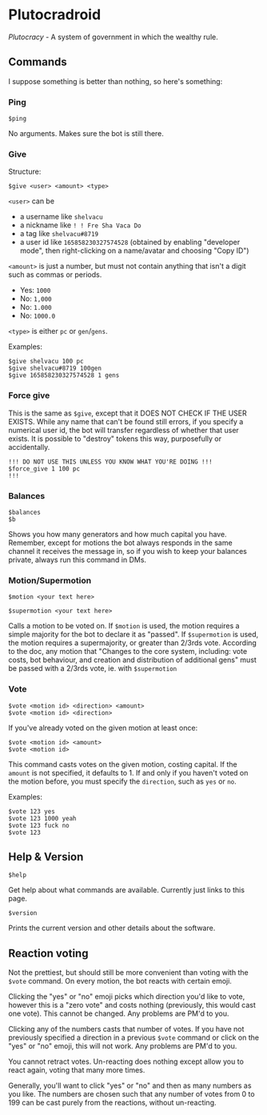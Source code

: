 # Plutocradroid

*Plutocracy* - A system of government in which the wealthy rule.

## Commands

I suppose something is better than nothing, so here's something:

### Ping

```text
$ping
```

No arguments. Makes sure the bot is still there.

### Give

Structure:

```text
$give <user> <amount> <type>
```

`<user>` can be

* a username like `shelvacu`
* a nickname like `! ! Fre Sha Vaca Do`
* a tag like `shelvacu#8719`
* a user id like `165858230327574528` (obtained by enabling "developer mode", then right-clicking on a name/avatar and choosing "Copy ID")

`<amount>` is just a number, but must not contain anything that isn't a digit such as commas or periods.

* Yes: `1000`
* No: `1,000`
* No: `1.000`
* No: `1000.0`

`<type>` is either `pc` or `gen`/`gens`.

Examples:

```text
$give shelvacu 100 pc
$give shelvacu#8719 100gen
$give 165858230327574528 1 gens
```

### Force give

This is the same as `$give`, except that it DOES NOT CHECK IF THE USER EXISTS. While any name that can't be found still errors, if you specify a numerical user id, the bot will transfer regardless of whether that user exists. It is possible to "destroy" tokens this way, purposefully or accidentally.

```text
!!! DO NOT USE THIS UNLESS YOU KNOW WHAT YOU'RE DOING !!!
$force_give 1 100 pc
!!!
```

### Balances

```text
$balances
$b
```

Shows you how many generators and how much capital you have. Remember, except for motions the bot always responds in the same channel it receives the message in, so if you wish to keep your balances private, always run this command in DMs.

### Motion/Supermotion

```text
$motion <your text here>

$supermotion <your text here>
```

Calls a motion to be voted on. If `$motion` is used, the motion requires a simple majority for the bot to declare it as "passed". If `$supermotion` is used, the motion requires a supermajority, or greater than 2/3rds vote. According to the doc, any motion that "Changes to the core system, including: vote costs, bot behaviour, and creation and distribution of additional gens" must be passed with a 2/3rds vote, ie. with `$supermotion`

### Vote

```text
$vote <motion id> <direction> <amount>
$vote <motion id> <direction>
```

If you've already voted on the given motion at least once:

```text
$vote <motion id> <amount>
$vote <motion id>
```

This command casts votes on the given motion, costing capital. If the `amount` is not specified, it defaults to 1. If and only if you haven't voted on the motion before, you must specify the `direction`, such as `yes` or `no`.

Examples:

```text
$vote 123 yes
$vote 123 1000 yeah
$vote 123 fuck no
$vote 123
```

## Help & Version

```text
$help
```

Get help about what commands are available. Currently just links to this page.

```text
$version
```

Prints the current version and other details about the software.

## Reaction voting

Not the prettiest, but should still be more convenient than voting with the `$vote` command. On every motion, the bot reacts with certain emoji.

Clicking the "yes" or "no" emoji picks which direction you'd like to vote, however this is a "zero vote" and costs nothing (previously, this would cast one vote). This cannot be changed. Any problems are PM'd to you.

Clicking any of the numbers casts that number of votes. If you have not previously specified a direction in a previous `$vote` command or click on the "yes" or "no" emoji, this will not work. Any problems are PM'd to you.

You cannot retract votes. Un-reacting does nothing except allow you to react again, voting that many more times.

Generally, you'll want to click "yes" or "no" and then as many numbers as you like. The numbers are chosen such that any number of votes from 0 to 199 can be cast purely from the reactions, without un-reacting.
